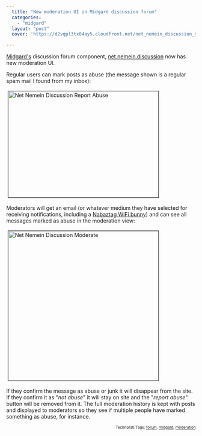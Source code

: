 ```yaml
---
  title: "New moderation UI in Midgard discussion forum"
  categories: 
    - "midgard"
  layout: "post"
  cover: 'https://d2vqpl3tx84ay5.cloudfront.net/net_nemein_discussion_moderate-tm.jpg'

---
```

<a href="http://www.midgard-project.org/">Midgard's</a> discussion forum component, <a href="http://pear.midcom-project.org/index.php?package=net_nemein_discussion&amp;release=2.0.3beta12&amp;downloads">net.nemein.discussion</a> now has new moderation UI.

Regular users can mark posts as abuse (the message shown is a regular spam mail I found from my inbox):

<a href="https://d2vqpl3tx84ay5.cloudfront.net/net_nemein_discussion_report_abuse.png"><img src="https://d2vqpl3tx84ay5.cloudfront.net/net_nemein_discussion_report_abuse-tm.jpg" height="283" width="400" border="1" hspace="4" vspace="4" alt="Net Nemein Discussion Report Abuse" /></a>

Moderators will get an email (or whatever medium they have selected for receiving notifications, including a <a href="http://bergie.iki.fi/blog/meet_nabaztag-our_new_general_manager/">Nabaztag WiFi bunny</a>) and can see all messages marked as abuse in the moderation view:

<a href="https://d2vqpl3tx84ay5.cloudfront.net/net_nemein_discussion_moderate.png"><img src="https://d2vqpl3tx84ay5.cloudfront.net/net_nemein_discussion_moderate-tm.jpg" height="398" width="400" border="1" hspace="4" vspace="4" alt="Net Nemein Discussion Moderate" /></a>

If they confirm the message as abuse or junk it will disappear from the site. If they confirm it as &quot;<em>not abuse</em>&quot; it will stay on site and the &quot;<em>report abuse</em>&quot; button will be removed from it.
The full moderation history is kept with posts and displayed to moderators so they see if multiple people have marked something as abuse, for instance.

<p style="text-align:right;font-size:10px;">Technorati Tags: <a href="http://www.technorati.com/tag/forum">forum</a>, <a href="http://www.technorati.com/tag/midgard">midgard</a>, <a href="http://www.technorati.com/tag/moderation">moderation</a></p>
